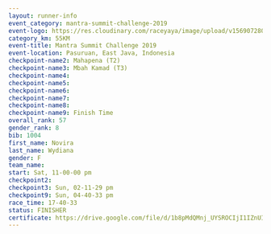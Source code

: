 ```yaml
---
layout: runner-info 
event_category: mantra-summit-challenge-2019 
event-logo: https://res.cloudinary.com/raceyaya/image/upload/v1569072809/logo/mantra-image_segrbx.jpg
category_km: 55KM 
event-title: Mantra Summit Challenge 2019 
event-location: Pasuruan, East Java, Indonesia 
checkpoint-name2: Mahapena (T2) 
checkpoint-name3: Mbah Kamad (T3) 
checkpoint-name4: 
checkpoint-name5: 
checkpoint-name6: 
checkpoint-name7: 
checkpoint-name8: 
checkpoint-name9: Finish Time
overall_rank: 57
gender_rank: 8
bib: 1004
first_name: Novira
last_name: Wydiana
gender: F
team_name: 
start: Sat, 11-00-00 pm
checkpoint2: 
checkpoint3: Sun, 02-11-29 pm
checkpoint9: Sun, 04-40-33 pm
race_time: 17-40-33
status: FINISHER
certificate: https://drive.google.com/file/d/1b8pMdQMnj_UYSROCIjI1IZnUIIJW6YBb/view?usp=sharing
---
```

